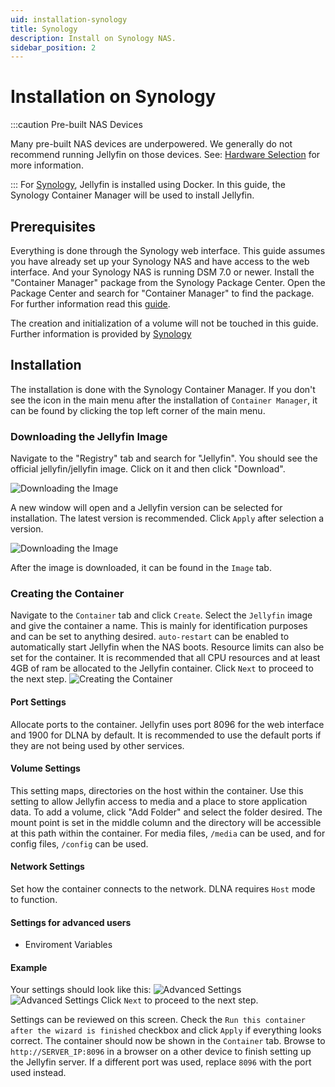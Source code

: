 ```yaml
---
uid: installation-synology
title: Synology
description: Install on Synology NAS.
sidebar_position: 2
---
```


# Installation on Synology

:::caution Pre-built NAS Devices

Many pre-built NAS devices are underpowered. We generally do not recommend running Jellyfin on those devices.
See: [Hardware Selection](/docs/general/administration/hardware-selection) for more information.

:::
For [Synology](https://www.synology.com/en-us/dsm), Jellyfin is installed using Docker. In this guide, the Synology Container Manager will be used to install Jellyfin.

## Prerequisites

Everything is done through the Synology web interface.
This guide assumes you have already set up your Synology NAS and have access to the web interface. And your Synology NAS is running DSM 7.0 or newer.
Install the "Container Manager" package from the Synology Package Center.
Open the Package Center and search for "Container Manager" to find the package.
For further information read this [guide](https://kb.synology.com/en-global/DSM/help/DSM/PkgManApp/install_buy?version=7).

The creation and initialization of a volume will not be touched in this guide. Further information is provided by [Synology](https://kb.synology.com/en-global/DSM/help/DSM/StorageManager/volume_create_volume?version=7)

## Installation

The installation is done with the Synology Container Manager.
If you don't see the icon in the main menu after the installation of `Container Manager`, it can be found by clicking the top left corner of the main menu.

### Downloading the Jellyfin Image

Navigate to the "Registry" tab and search for "Jellyfin". You should see the official jellyfin/jellyfin image. Click on it and then click "Download".

![Downloading the Image](/images/docs/install-synology-0.png)

A new window will open and a Jellyfin version can be selected for installation. The latest version is recommended. Click `Apply` after selection a version.

![Downloading the Image](/images/docs/install-synology-1.png)

After the image is downloaded, it can be found in the `Image` tab.

### Creating the Container

Navigate to the `Container` tab and click `Create`.
Select the `Jellyfin` image and give the container a name. This is mainly for identification purposes and can be set to anything desired. `auto-restart` can be enabled to automatically start Jellyfin when the NAS boots.
Resource limits can also be set for the container. It is recommended that all CPU resources and at least 4GB of ram be allocated to the Jellyfin container.
Click `Next` to proceed to the next step.
![Creating the Container](/images/docs/install-synology-2.png)

#### Port Settings

Allocate ports to the container. Jellyfin uses port 8096 for the web interface and 1900 for DLNA by default. It is recommended to use the default ports if they are not being used by other services.

#### Volume Settings

This setting maps, directories on the host within the container. Use this setting to allow Jellyfin access to media and a place to store application data.
To add a volume, click "Add Folder" and select the folder desired. The mount point is set in the middle column and the directory will be accessible at this path within the container. For media files, `/media` can be used, and for config files, `/config` can be used.

#### Network Settings

Set how the container connects to the network. DLNA requires `Host` mode to function.

#### Settings for advanced users

- Enviroment Variables

#### Example

Your settings should look like this:
![Advanced Settings](/images/docs/install-synology-3.png)
![Advanced Settings](/images/docs/install-synology-4.png)
Click `Next` to proceed to the next step.

Settings can be reviewed on this screen. Check the `Run this container after the wizard is finished` checkbox and click `Apply` if everything looks correct. The container should now be shown in the `Container` tab.
Browse to `http://SERVER_IP:8096` in a browser on a other device to finish setting up the Jellyfin server.
If a different port was used, replace `8096` with the port used instead.
